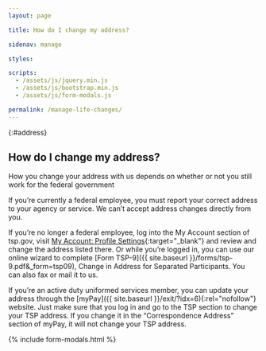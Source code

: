 ```yaml
---
layout: page

title: How do I change my address?

sidenav: manage

styles:

scripts:
  - /assets/js/jquery.min.js
  - /assets/js/bootstrap.min.js
  - /assets/js/form-modals.js

permalink: /manage-life-changes/
---
```


{:#address}
## How do I change my address?

How you change your address with us depends on whether or not you still work for the federal government

If you’re currently a federal employee, you must report your correct address to your agency or service. We can’t accept address changes directly from you.

If you’re no longer a federal employee, log into the My Account section of tsp.gov, visit [My Account: Profile Settings](https://www.tsp.gov/tsp/profileSettings.do?subaction=view&amp;_name=profile){:target="\_blank"} and review and change the address listed there. Or while you’re logged in, you can use our online wizard to complete [Form TSP-9]({{ site.baseurl }}/forms/tsp-9.pdf&_form=tsp09), Change in Address for Separated Participants. You can also fax or mail it to us.

If you’re an active duty uniformed services member, you can update your address through the [myPay]({{ site.baseurl }}/exit/?idx=6){:rel="nofollow"} website. Just make sure that you log in and go to the TSP section to change your TSP address. If you change it in the “Correspondence Address” section of myPay, it will not change your TSP address.
<!-- CONTENT END -->

{% include form-modals.html %}
